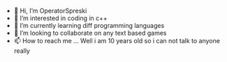 - 👋 Hi, I’m OperatorSpreski
- 👀 I’m interested in coding in c++ 
- 🌱 I’m currently learning diff programming languages
- 💞️ I’m looking to collaborate on any text based games
- 📫 How to reach me ... Well i am 10 years old so i can not talk to anyone really

<!---
Csharpcoder99/Csharpcoder99 is a ✨ special ✨ repository because its `README.md` (this file) appears on your GitHub profile.
You can click the Preview link to take a look at your changes.
--->
